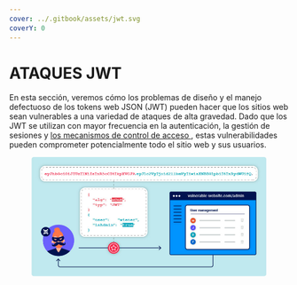 ```yaml
---
cover: ../.gitbook/assets/jwt.svg
coverY: 0
---
```


# ATAQUES JWT

En esta sección, veremos cómo los problemas de diseño y el manejo defectuoso de los tokens web JSON (JWT) pueden hacer que los sitios web sean vulnerables a una variedad de ataques de alta gravedad. Dado que los JWT se utilizan con mayor frecuencia en la autenticación, la gestión de sesiones y [los mecanismos de control de acceso ](https://portswigger.net/web-security/access-control), estas vulnerabilidades pueden comprometer potencialmente todo el sitio web y sus usuarios.

<figure><img src="../.gitbook/assets/jwt-infographic.jpg" alt=""><figcaption></figcaption></figure>

### <mark style="color:orange;"></mark>
